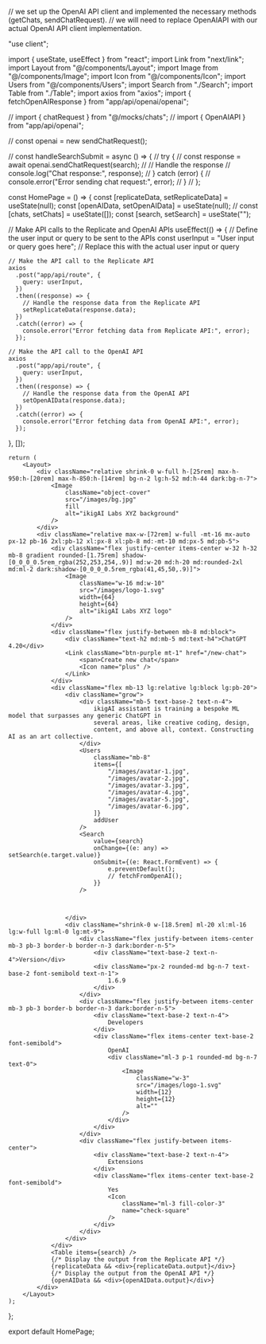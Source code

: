 // we set up the OpenAI API client and implemented the necessary methods (getChats, sendChatRequest). 
// we will need to replace OpenAIAPI with our actual OpenAI API client implementation.

"use client";

import { useState, useEffect } from "react";
import Link from "next/link";
import Layout from "@/components/Layout";
import Image from "@/components/Image";
import Icon from "@/components/Icon";
import Users from "@/components/Users";
import Search from "./Search";
import Table from "./Table";
import axios from "axios";
import { fetchOpenAIResponse } from "app/api/openai/openai";

// import { chatRequest } from "@/mocks/chats";
// import { OpenAIAPI } from "app/api/openai";

// const openai = new sendChatRequest();

// const handleSearchSubmit = async () => {
//    try {
//        const response = await openai.sendChatRequest(search);
//        // Handle the response
//        console.log("Chat response:", response);
//    } catch (error) {
//        console.error("Error sending chat request:", error);
//    }
// };

const HomePage = () => {
    const [replicateData, setReplicateData] = useState<any>(null);
    const [openAIData, setOpenAIData] = useState<any>(null);
    // const [chats, setChats] = useState([]);
    const [search, setSearch] = useState<string>("");

// Make API calls to the Replicate and OpenAI APIs
useEffect(() => {
    // Define the user input or query to be sent to the APIs
    const userInput = "User input or query goes here"; // Replace this with the actual user input or query

    // Make the API call to the Replicate API
    axios
      .post("app/api/route", {
        query: userInput,
      })
      .then((response) => {
        // Handle the response data from the Replicate API
        setReplicateData(response.data);
      })
      .catch((error) => {
        console.error("Error fetching data from Replicate API:", error);
      });

    // Make the API call to the OpenAI API
    axios
      .post("app/api/route", {
        query: userInput,
      })
      .then((response) => {
        // Handle the response data from the OpenAI API
        setOpenAIData(response.data);
      })
      .catch((error) => {
        console.error("Error fetching data from OpenAI API:", error);
      });
  }, []);
      

    return (
        <Layout>
            <div className="relative shrink-0 w-full h-[25rem] max-h-950:h-[20rem] max-h-850:h-[14rem] bg-n-2 lg:h-52 md:h-44 dark:bg-n-7">
                <Image
                    className="object-cover"
                    src="/images/bg.jpg"
                    fill
                    alt="ikigAI Labs XYZ background"
                />
            </div>
            <div className="relative max-w-[72rem] w-full -mt-16 mx-auto px-12 pb-16 2xl:pb-12 xl:px-8 xl:pb-8 md:-mt-10 md:px-5 md:pb-5">
                <div className="flex justify-center items-center w-32 h-32 mb-8 gradient rounded-[1.75rem] shadow-[0_0_0_0.5rem_rgba(252,253,254,.9)] md:w-20 md:h-20 md:rounded-2xl md:ml-2 dark:shadow-[0_0_0_0.5rem_rgba(41,45,50,.9)]">
                    <Image
                        className="w-16 md:w-10"
                        src="/images/logo-1.svg"
                        width={64}
                        height={64}
                        alt="ikigAI Labs XYZ logo"
                    />
                </div>
                <div className="flex justify-between mb-8 md:block">
                    <div className="text-h2 md:mb-5 md:text-h4">ChatGPT 4.20</div>
                    <Link className="btn-purple mt-1" href="/new-chat">
                        <span>Create new chat</span>
                        <Icon name="plus" />
                    </Link>
                </div>
                <div className="flex mb-13 lg:relative lg:block lg:pb-20">
                    <div className="grow">
                        <div className="mb-5 text-base-2 text-n-4">
                            ikigAI assistant is training a bespoke ML model that surpasses any generic ChatGPT in
                            several areas, like creative coding, design,
                            content, and above all, context. Constructing AI as an art collective.
                        </div>
                        <Users
                            className="mb-8"
                            items={[
                                "/images/avatar-1.jpg",
                                "/images/avatar-2.jpg",
                                "/images/avatar-3.jpg",
                                "/images/avatar-4.jpg",
                                "/images/avatar-5.jpg",
                                "/images/avatar-6.jpg",
                            ]}
                            addUser
                        />
                        <Search
                            value={search}
                            onChange={(e: any) => setSearch(e.target.value)}
                            onSubmit={(e: React.FormEvent) => {
                                e.preventDefault();
                                // fetchFromOpenAI();
                            }}
                        />



                    </div>
                    <div className="shrink-0 w-[18.5rem] ml-20 xl:ml-16 lg:w-full lg:ml-0 lg:mt-9">
                        <div className="flex justify-between items-center mb-3 pb-3 border-b border-n-3 dark:border-n-5">
                            <div className="text-base-2 text-n-4">Version</div>
                            <div className="px-2 rounded-md bg-n-7 text-base-2 font-semibold text-n-1">
                                1.6.9
                            </div>
                        </div>
                        <div className="flex justify-between items-center mb-3 pb-3 border-b border-n-3 dark:border-n-5">
                            <div className="text-base-2 text-n-4">
                                Developers
                            </div>
                            <div className="flex items-center text-base-2 font-semibold">
                                OpenAI
                                <div className="ml-3 p-1 rounded-md bg-n-7 text-0">
                                    <Image
                                        className="w-3"
                                        src="/images/logo-1.svg"
                                        width={12}
                                        height={12}
                                        alt=""
                                    />
                                </div>
                            </div>
                        </div>
                        <div className="flex justify-between items-center">
                            <div className="text-base-2 text-n-4">
                                Extensions
                            </div>
                            <div className="flex items-center text-base-2 font-semibold">
                                Yes
                                <Icon
                                    className="ml-3 fill-color-3"
                                    name="check-square"
                                />
                            </div>
                        </div>
                    </div>
                </div>
                <Table items={search} />
                {/* Display the output from the Replicate API */}
                {replicateData && <div>{replicateData.output}</div>}
                {/* Display the output from the OpenAI API */}
                {openAIData && <div>{openAIData.output}</div>}
            </div>
        </Layout>
    );
};

export default HomePage;